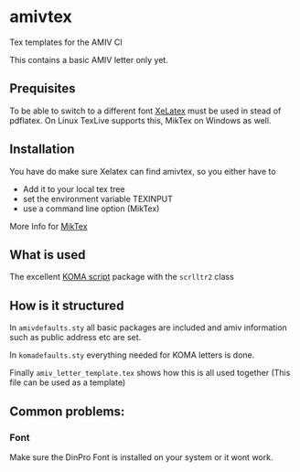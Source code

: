 # amivtex
Tex templates for the AMIV CI

This contains a basic AMIV letter only yet.

## Prequisites

To be able to switch to a different font
[XeLatex](https://de.wikipedia.org/wiki/XeTeX) must be used in stead of 
pdflatex. On Linux TexLive supports this, MikTex on Windows as well.

## Installation

You have do make sure Xelatex can find amivtex, so you either have to
- Add it to your local tex tree
- set the environment variable TEXINPUT
- use a command line option (MikTex)

More Info for [MikTex](http://docs.miktex.org/manual/localadditions.html)

## What is used

The excellent [KOMA script](http://www.komascript.de) package with the ```scrlltr2``` class

## How is it structured

In  ```amivdefaults.sty``` all basic packages are included and amiv information such as public address etc are set.

In ```komadefaults.sty``` everything needed for KOMA letters is done.

Finally ```amiv_letter_template.tex``` shows how this is all used together (This file can be used as a template)

## Common problems:

### Font

Make sure the DinPro Font is installed on your system or it wont work.
